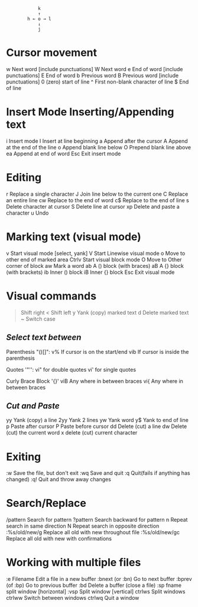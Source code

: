                 k
                ↑
            h ← o → l
                ↓
                j


**Cursor movement**
  ===============
 w  Next word [include punctuations]
 W  Next word
 e  End of word [include punctuations]
 E  End of word
 b  Previous word
 B  Previous word [include punctuations]
 0  (zero) start of line
 ^  First non-blank character of line
 $  End of line

**Insert Mode Inserting/Appending text**
  ====================================
 i  Insert mode
 I  Insert at line beginning
 a  Append after the cursor
 A  Append at the end of the line
 o  Append blank line below
 O  Prepend blank line above
 ea  Append at end of word
 Esc Exit insert mode

**Editing**
  =======
 r   Replace a single character
 J   Join line below to the current one
 C  Replace an entire line
 cw  Replace to the end of word
 c$  Replace to the end of line
 s   Delete character at cursor
 S   Delete line at cursor
 xp  Delete and paste a character
 u   Undo

**Marking text (visual mode)**
  ==========================
 v      Start visual mode [select, yank]
 V      Start Linewise visual mode
 o      Move to other end of marked area
 Ctrlv  Start visual block mode
 O      Move to Other corner of block
 aw     Mark a word
 ab     A () block (with braces)
 aB     A {} block (with brackets)
 ib     Inner () block
 iB     Inner {} block
 Esc    Exit visual mode

**Visual commands**
  ===============
 >   Shift right
 <   Shift left
 y   Yank (copy) marked text
 d   Delete marked text
 ~   Switch case

*Select text between*
 -------------------
 Parenthesis "()[]":
 v%  If cursor is on the start/end
 vib If cursor is inside the parenthesis

 Quotes '"'':
 vi" for double quotes
 vi' for single quotes

 Curly Brace Block '{}'
 viB   Any where in between braces
 vi{   Any where in between braces


*Cut and Paste*
 -------------
 yy  Yank (copy) a line
 2yy Yank 2 lines
 yw  Yank word
 y$  Yank to end of line
 p   Paste after cursor
 P   Paste before cursor
 dd  Delete (cut) a line
 dw  Delete (cut) the current word
 x   delete (cut) current character

**Exiting**
  =======
 :w  Save the file, but don't exit
 :wq Save and quit
 :q  Quit(fails if anything has changed)
 :q! Quit and throw away changes

**Search/Replace**
  ==============
 /pattern   Search for pattern
 ?pattern   Search backward for pattern
 n   Repeat search in same direction
 N   Repeat search in opposite direction
 :%s/old/new/g  Replace all old with new
 throughout file
 :%s/old/new/gc Replace all old with new
 with confirmations

**Working with multiple files**
  ===========================
 :e Filename Edit a file in a new buffer
 :bnext (or :bn) Go to next buffer
 :bprev (of :bp) Go to previous buffer
 :bd  Delete a buffer (close a file)
 :sp fname  split window [horizontal]
 :vsp    Split window [vertical]
 ctrlws  Split windows
 ctrlww  Switch between windows
 ctrlwq  Quit a window
